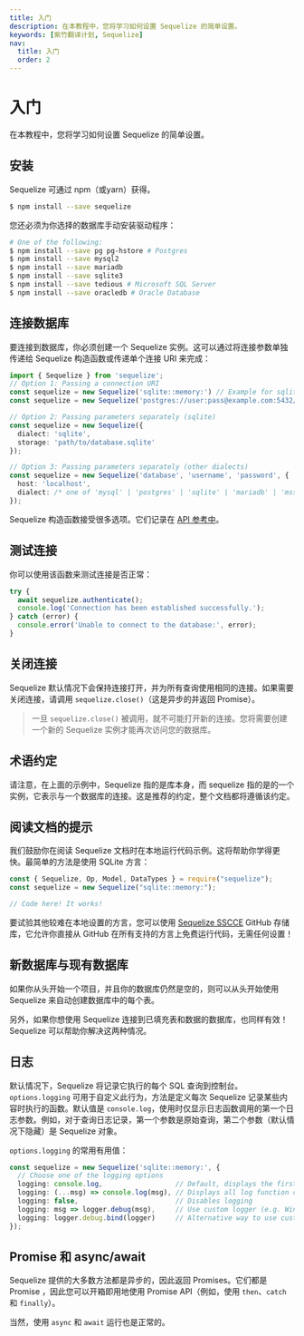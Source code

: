 ```yaml
---
title: 入门
description: 在本教程中，您将学习如何设置 Sequelize 的简单设置。
keywords: [紫竹翻译计划, Sequelize]
nav:
  title: 入门
  order: 2
---
```


# 入门

在本教程中，您将学习如何设置 Sequelize 的简单设置。

## 安装

Sequelize 可通过 npm（或yarn）获得。

```sh
$ npm install --save sequelize
```

您还必须为你选择的数据库手动安装驱动程序：

```sh
# One of the following:
$ npm install --save pg pg-hstore # Postgres
$ npm install --save mysql2
$ npm install --save mariadb
$ npm install --save sqlite3
$ npm install --save tedious # Microsoft SQL Server
$ npm install --save oracledb # Oracle Database
```

## 连接数据库

要连接到数据库，你必须创建一个 Sequelize 实例。这可以通过将连接参数单独传递给 Sequelize 构造函数或传递单个连接 URI 来完成：

```ts
import { Sequelize } from 'sequelize';
// Option 1: Passing a connection URI
const sequelize = new Sequelize('sqlite::memory:') // Example for sqlite
const sequelize = new Sequelize('postgres://user:pass@example.com:5432/dbname') // Example for postgres

// Option 2: Passing parameters separately (sqlite)
const sequelize = new Sequelize({
  dialect: 'sqlite',
  storage: 'path/to/database.sqlite'
});

// Option 3: Passing parameters separately (other dialects)
const sequelize = new Sequelize('database', 'username', 'password', {
  host: 'localhost',
  dialect: /* one of 'mysql' | 'postgres' | 'sqlite' | 'mariadb' | 'mssql' | 'db2' | 'snowflake' | 'oracle' */
});
```

Sequelize 构造函数接受很多选项。它们记录在 [API 参考中](https://sequelize.org/api/v6/class/src/sequelize.js~Sequelize.html#instance-constructor-constructor)。

## 测试连接​

你可以使用该函数来测试连接是否正常：

```ts
try {
  await sequelize.authenticate();
  console.log('Connection has been established successfully.');
} catch (error) {
  console.error('Unable to connect to the database:', error);
}
```

## 关闭连接​

Sequelize 默认情况下会保持连接打开，并为所有查询使用相同的连接。如果需要关闭连接，请调用 `sequelize.close()`（这是异步的并返回 Promise）。

> 一旦 `sequelize.close()` 被调用，就不可能打开新的连接。您将需要创建一个新的 Sequelize 实例才能再次访问您的数据库。

## 术语约定​

请注意，在上面的示例中，Sequelize 指的是库本身，而 sequelize 指的是的一个实例，它表示与一个数据库的连接。这是推荐的约定，整个文档都将遵循该约定。

## 阅读文档的提示​

我们鼓励你在阅读 Sequelize 文档时在本地运行代码示例。这将帮助你学得更快。最简单的方法是使用 SQLite 方言：

```ts
const { Sequelize, Op, Model, DataTypes } = require("sequelize");
const sequelize = new Sequelize("sqlite::memory:");

// Code here! It works!
```

要试验其他较难在本地设置的方言，您可以使用 [Sequelize SSCCE](https://github.com/papb/sequelize-sscce) GitHub 存储库，它允许你直接从 GitHub 在所有支持的方言上免费运行代码，无需任何设置！

## 新数据库与现有数据库​

如果你从头开始一个项目，并且你的数据库仍然是空的，则可以从头开始使用 Sequelize 来自动创建数据库中的每个表。

另外，如果你想使用 Sequelize 连接到已填充表和数据的数据库，也同样有效！ Sequelize 可以帮助你解决这两种情况。

## 日志

默认情况下，Sequelize 将记录它执行的每个 SQL 查询到控制台。`options.logging` 可用于自定义此行为，方法是定义每次 Sequelize 记录某些内容时执行的函数。默认值是 `console.log`，使用时仅显示日志函数调用的第一个日志参数。例如，对于查询日志记录，第一个参数是原始查询，第二个参数（默认情况下隐藏）是 Sequelize 对象。

`options.logging` 的常用有用值：

```ts
const sequelize = new Sequelize('sqlite::memory:', {
  // Choose one of the logging options
  logging: console.log,                  // Default, displays the first parameter of the log function call
  logging: (...msg) => console.log(msg), // Displays all log function call parameters
  logging: false,                        // Disables logging
  logging: msg => logger.debug(msg),     // Use custom logger (e.g. Winston or Bunyan), displays the first parameter
  logging: logger.debug.bind(logger)     // Alternative way to use custom logger, displays all messages
});
```

## Promise 和 async/await

Sequelize 提供的大多数方法都是异步的，因此返回 Promises。它们都是 Promise ，因此您可以开箱即用地使用 Promise API（例如，使用 `then`、`catch` 和 `finally`）。

当然，使用 `async` 和 `await` 运行也是正常的。
